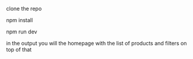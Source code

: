 clone the repo

npm install 

npm run dev

in the output you will the homepage with the list of products and filters on top of that 



